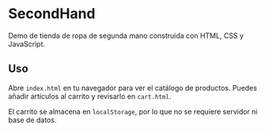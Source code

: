# SecondHand

Demo de tienda de ropa de segunda mano construida con HTML, CSS y JavaScript.

## Uso

Abre `index.html` en tu navegador para ver el catálogo de productos. Puedes añadir artículos al carrito y revisarlo en `cart.html`.

El carrito se almacena en `localStorage`, por lo que no se requiere servidor ni base de datos.
